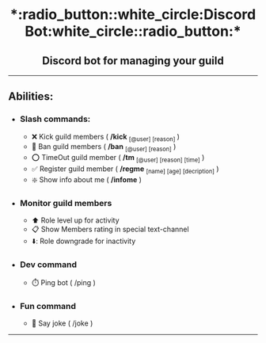 <div align="center">
  <h1>*:radio_button::white_circle:Discord Bot:white_circle::radio_button:*</h1> 
  <h2>Discord bot for managing your guild</h2>
</div>

---

## Abilities:
  - ### Slash commands:
    - :x: Kick guild members ( **/kick** <sub>[@user] [reason]</sub> )
    - :name_badge: Ban guild members  ( **/ban** <sub>[@user] [reason]</sub> )
    - :o: TimeOut guild member ( **/tm** <sub>[@user] [reason] [time]</sub> )
    - :white_check_mark: Register guild member ( **/regme** <sub>[name] [age] [decription]</sub> )
    - :sparkle: Show info about me ( **/infome** )
      
  - ### Monitor guild members
    - :arrow_up: Role level up for activity
    - :clipboard: Show Members rating in special text-channel
    - ⬇️: Role downgrade for inactivity

  - ### Dev command
    - :stopwatch: Ping bot ( /ping )

  - ### Fun command
    - :microphone: Say joke ( /joke )
    
---
